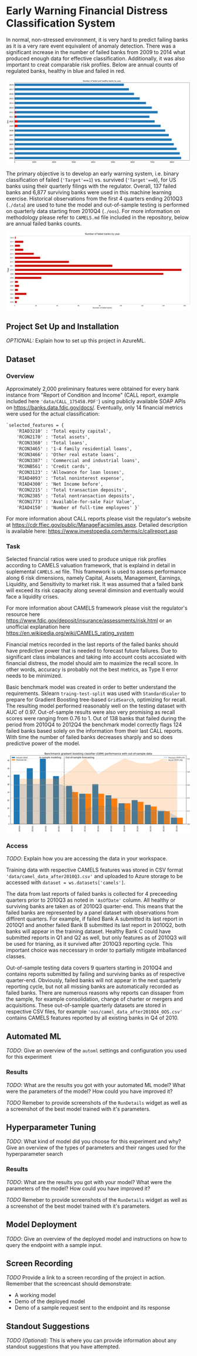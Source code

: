 # Early Warning Financial Distress Classification System

In normal, non-stressed environment, it is very hard to predict failing banks as it is a very rare event equivalent of anomaly detection. There was a significant increase in the number of failed banks from 2009 to 2014 what produced enough data for effective classification. Additionally, it was also important to creat comparable risk profiles. Below are annual counts of regulated banks, healthy in blue and failed in red.

![](https://github.com/allaccountstaken/automl_v_hyperdrive/blob/main/plots/all_banks.png) 

The primary objective is to develop an early warning system, i.e. binary classification of failed (`'Target'==1`) vs. survived (`'Target'==0`), for US banks using their quarterly filings with the regulator. Overall, 137 failed banks and 6,877 surviving banks were used in this machine learning exercise. Historical observations from the first 4 quarters ending 2010Q3 (`./data`) are used to tune the model and out-of-sample testing is performed on quarterly data starting from 2010Q4 (`./oos`).  For more information on methodology please refer to `CAMELS.md` file included in the repository, below are annual failed banks counts.

![](https://github.com/allaccountstaken/automl_v_hyperdrive/blob/main/plots/failed_banks.png)

## Project Set Up and Installation
*OPTIONAL:* Explain how to set up this project in AzureML.

## Dataset

### Overview

Approximately 2,000 preliminary features were obtained for every bank instance from "Report of Condition and Income" (CALL report, example included here `'data/CALL_175458.PDF'`) using publicly available SOAP APIs on https://banks.data.fdic.gov/docs/. Eventually, only 14 financial metrics were used for the actual classification:


    `selected_features = {
        'RIAD3210' : 'Total equity capital', 
        'RCON2170' : 'Total assets', 
        'RCON3360' : 'Total loans', 
        'RCON3465' : '1-4 family residential loans', 
        'RCON3466' : 'Other real estate loans', 
        'RCON3387' : 'Commercial and industrial loans',
        'RCONB561' : 'Credit cards', 
        'RCON3123' : 'Allowance for loan losses',
        'RIAD4093' : 'Total noninterest expense', 
        'RIAD4300' : 'Net Income before',
        'RCON2215' : 'Total transaction deposits', 
        'RCON2385' : 'Total nontransaction deposits', 
        'RCON1773' : 'Available-for-sale Fair Value',
        'RIAD4150' : 'Number of full-time employees' }`

For more information about CALL reports please visit the regulator's website at https://cdr.ffiec.gov/public/ManageFacsimiles.aspx. Detailed description is available here: https://www.investopedia.com/terms/c/callreport.asp

### Task

Selected financial ratios were used to produce unique risk profiles according to CAMELS valuation framework, that is explaind in detail in suplemental `CAMELS.md` file. This framework is used to assess performance along 6 risk dimensions, namely Capital, Assets, Management, Earnings, Liquidity, and Sensitivity to market risk. It was assumed that a failed bank will exceed its risk capacity along several diminsion and eventually would face a liquidity crises. 

For more information about CAMELS framework please visit the regulator's resource here https://www.fdic.gov/deposit/insurance/assessments/risk.html or an unofficial explanation here https://en.wikipedia.org/wiki/CAMELS_rating_system

Financial metrics recorded in the last reports of the failed banks should have predictive power that is needed to forecast future failures. Due to significant class imbalances and taking into account costs accosiated with financial distress, the model should aim to maximize the recall score. In other words, accuracy is probably not the best metrics, as Type II error needs to be minimized.

Basic benchmark model was created in order to better understand the requirements. Sklearn `traing-test-split` was used with `StandardScaler` to prepare for Gradient Boosting tree-based `GridSearch`, optimizing for recall. The resulting model performed reasonably well on the testing dataset with AUC of 0.97. Out-of-sample results were also very promising as recall scores  were ranging from 0.76 to 1. Out of 138 banks that failed during the period from 2010Q4 to 2012Q4 the benchmark model correctly flags 124 failed banks based solely on the information from their last CALL reports. With time the number of failed banks decreases sharply and so does predictive power of the model.

![](https://github.com/allaccountstaken/automl_v_hyperdrive/blob/main/plots/oos_GBM.png)

### Access
*TODO*: Explain how you are accessing the data in your workspace.

Training data with respective CAMELS features was stored in CSV format `'data/camel_data_after2010Q3.csv'` and uploaded to Azure storage to be accessed with `dataset = ws.datasets['camels']`. 

The data from last reports of failed banks is collected for 4 preceeding quarters prior to 2010Q3 as noted in `'AsOfDate'` column. All healthy or surviving banks are taken as of 2010Q3 quarter-end. This means that the failed banks are represented by a panel dataset with observations from diffirent quarters. For example, if failed Bank A submitted its last report in 2010Q1 and another failed Bank B submitted its last report in 2010Q2, both banks will appear in the training dataset. Healthy Bank C could have submitted reports in Q1 and Q2 as well, but only features as of 2010Q3 will be used for trianing, as it survived after 2010Q3 reporting cycle. This important choice was neccessary in order to partially mitigate imballanced classes.

Out-of-sample testing data covers 9 quarters starting in 2010Q4 and contains reports submitted by failing and surviving banks as of respective quarter-end. Obviously, failed banks will not appear in the next quarterly reporting cycle, but not all missing banks are automatically recorded as failed banks. There are numerous reasons why reports can dissaper from the sample, for example consolidation, change of charter or mergers and acquisitions. These out-of-sample quarterly datasets are stored in respective CSV files, for example `'oos/camel_data_after2010Q4_OOS.csv'` contains CAMELS features reported by all existing banks in Q4 of 2010.

 

## Automated ML
*TODO*: Give an overview of the `automl` settings and configuration you used for this experiment

### Results
*TODO*: What are the results you got with your automated ML model? What were the parameters of the model? How could you have improved it?

*TODO* Remeber to provide screenshots of the `RunDetails` widget as well as a screenshot of the best model trained with it's parameters.

## Hyperparameter Tuning
*TODO*: What kind of model did you choose for this experiment and why? Give an overview of the types of parameters and their ranges used for the hyperparameter search


### Results
*TODO*: What are the results you got with your model? What were the parameters of the model? How could you have improved it?

*TODO* Remeber to provide screenshots of the `RunDetails` widget as well as a screenshot of the best model trained with it's parameters.

## Model Deployment
*TODO*: Give an overview of the deployed model and instructions on how to query the endpoint with a sample input.

## Screen Recording
*TODO* Provide a link to a screen recording of the project in action. Remember that the screencast should demonstrate:
- A working model
- Demo of the deployed  model
- Demo of a sample request sent to the endpoint and its response

## Standout Suggestions
*TODO (Optional):* This is where you can provide information about any standout suggestions that you have attempted.
